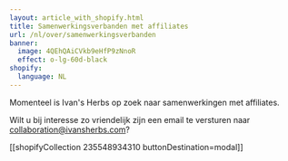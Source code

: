 ```yaml
---
layout: article_with_shopify.html
title: Samenwerkingsverbanden met affiliates
url: /nl/over/samenwerkingsverbanden
banner:
  image: 4QEhQAiCVkb9eHfP9zNnoR
  effect: o-lg-60d-black
shopify:
  language: NL
---
```

Momenteel is Ivan's Herbs op zoek naar samenwerkingen met affiliates.

Wilt u bij interesse zo vriendelijk zijn een email te versturen naar collaboration@ivansherbs.com?

[[shopifyCollection 235548934310 buttonDestination=modal]]

